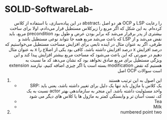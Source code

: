 # SOLID-SoftwareLab-
<div style="text-align: right"> 
در این پیاده‌سازی، با استفاده از کلاس abstract، هر دو اصل OCP و LSP را رعایت کرده‌ام. به این شکل که اگر مربع را زیرکلاس مستطیل قرار می‌دادم، اولا برای ساخت مربع، باید precondition بیشتری از پدر برقرار می‌شد که برابر بودن عرض و طول  بود که باعث می‌شد مربع همه جا نتواند نوعی مستطیل باشد و LSP نقض می‌شد و از طرفی، اگر به عنوان مثال در آینده تابعی برای افزایش مساحت مستطیل می‌خواستیم که به عنوان مثال x درصد افزایش داشته باشد، کافی بود یکی از اضلاع را x درصد افزایش دهیم در صورتی که این باعث می‌شود که مساحت مربع بیشتر افزایش پیدا کند و این ویژگی مستطیل برای مربع صادق نخواهد بود که نشان می‌دهد کد ما نسبت به extension بسته است یا اگر چیزی اضافه کنیم، نیازمند modification هستیم که نقض اصل OCP است
<bold> سوالات </bold>
<ol>
   <li>
     این اصول به این ترتیب هستند

   <ul>
      <li>
SRP: یک کلاس یا ماژول باید تنها یک دلیل برای تغییر داشته باشد، یعنی باید نسبت به یک actor واحد مسئولیت داشته باشد. این منجر به سازماندهی بهتر کد، تست آسان تر و وابستگی کمتر به ماژول ها یا کلاس های دیگر می شود
      </li>
      <li>
Tea
      </li>
      <li>
Milk
      </li>
   </ul>  
   </li>
   <li>
numbered point two
   </li>
</ol> 
</div>
